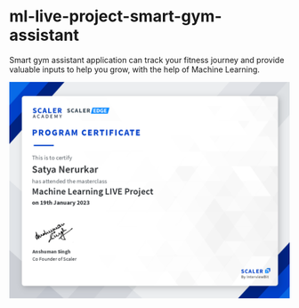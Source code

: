 # ml-live-project-smart-gym-assistant
Smart gym assistant application can track your fitness journey and provide valuable inputs to help you grow, with the help of Machine Learning.

![Certificate](https://github.com/SatyaNerurkar/ml-live-project-smart-gym-assistant/blob/main/documents/scaler_ml_live_certificate.png?raw=true)
